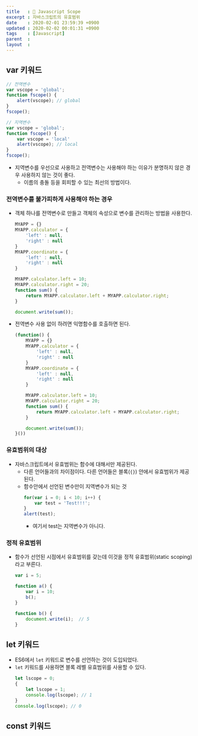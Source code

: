 ```yaml
---
title   : 🌴 Javascript Scope 
excerpt : 자바스크립트의 유효범위
date    : 2020-02-01 23:59:39 +0900
updated : 2020-02-02 00:01:31 +0900
tags    : [Javascript]
parent  : 
layout  :
---
```


## var 키워드
```javascript
// 전역변수 
var vscope = 'global';
function fscope() {
	alert(vscope); // global
}
fscope(); 
```

```javascript
// 지역변수 
var vscope = 'global';
function fscope() {
	var vscope = 'local'
	alert(vscope); // local 
}
fscope(); 
```

- 지역변수를 우선으로 사용하고 전역변수는 사용해야 하는 이유가 분명하지 않은 경우 사용하지 않는 것이 좋다. 
	- 이름의 충돌 등을 회피할 수 있는 최선의 방법이다. 

### 전역변수를 불가피하게 사용해야 하는 경우  

- 객체 하나를 전역변수로 만들고 객체의 속성으로 변수를 관리하는 방법을 사용한다.  
    ```javascript
    MYAPP = {}
    MYAPP.calculator = {
        'left' : null,
        'right' : null
    }
    MYAPP.coordinate = {
        'left' : null,
        'right' : null
    }

    MYAPP.calculator.left = 10;
    MYAPP.calculator.right = 20;
    function sum() {
        return MYAPP.calculator.left + MYAPP.calculator.right;
    }

    document.write(sum());
    ```

- 전역변수 사용 없이 하려면 익명함수를 호출하면 된다.   
    ```javascript
    (function() {
        MYAPP = {}
        MYAPP.calculator = {
            'left' : null,
            'right' : null
        }
        MYAPP.coordinate = {
            'left' : null,
            'right' : null
        }

        MYAPP.calculator.left = 10;
        MYAPP.calculator.right = 20;
        function sum() {
            return MYAPP.calculator.left + MYAPP.calculator.right;
        }

        document.write(sum());
    }())
    ```

### 유효범위의 대상

- 자바스크립트에서 유효범위는 함수에 대해서만 제공된다.  
  - 다른 언어들과의 차이점이다. 다른 언어들은 블록(`{}`) 안에서 유효범위가 제공된다.  
  - 함수안에서 선언된 변수만이 지역변수가 되는 것  
    ```javascript
    for(var i = 0; i < 10; i++) {
        var test = 'Test!!!';
    }
    alert(test);
    ```
    - 여기서 test는 지역변수가 아니다.   

### 정적 유효범위  

- 함수가 선언된 시점에서 유효범위를 갖는데 이것을 정적 유효범위(static scoping)라고 부른다.  
    ```javascript
    var i = 5;

    function a() {
        var i = 10;
        b();
    }

    function b() {
        document.write(i);  // 5 
    }
    ```

## let 키워드 

- ES6에서 `let` 키워드로 변수를 선언하는 것이 도입되었다.  
- `let` 키워드를 사용하면 블록 레벨 유효범위를 사용할 수 있다. 
    ```javascript
    let lscope = 0;
    {
        let lscope = 1;
        console.log(lscope); // 1
    }
    console.log(lscope); // 0
    ```

## const 키워드 
